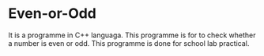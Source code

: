 # Even-or-Odd
It is a programme in C++ languaga. This programme is for to check whether a number is even or odd. This programme is done for school lab practical. 
